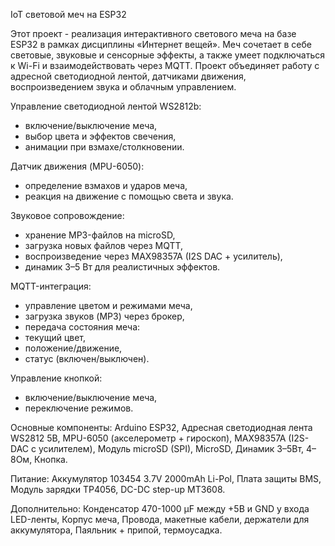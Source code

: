 IoT световой меч на ESP32

Этот проект - реализация интерактивного светового меча на базе ESP32 в рамках дисциплины «Интернет вещей».
Меч сочетает в себе световые, звуковые и сенсорные эффекты, а также умеет подключаться к Wi-Fi и взаимодействовать через MQTT.
Проект объединяет работу с адресной светодиодной лентой, датчиками движения, воспроизведением звука и облачным управлением.

Управление светодиодной лентой WS2812b:
- включение/выключение меча,
- выбор цвета и эффектов свечения,
- анимации при взмахе/столкновении.

Датчик движения (MPU-6050):
- определение взмахов и ударов меча,
- реакция на движение с помощью света и звука.

Звуковое сопровождение:
- хранение MP3-файлов на microSD,
- загрузка новых файлов через MQTT,
- воспроизведение через MAX98357A (I2S DAC + усилитель),
- динамик 3–5 Вт для реалистичных эффектов.

MQTT-интеграция:
- управление цветом и режимами меча,
- загрузка звуков (MP3) через брокер,
- передача состояния меча:
- текущий цвет,
- положение/движение,
- статус (включен/выключен).

Управление кнопкой:
- включение/выключение меча,
- переключение режимов.

Основные компоненты:
Arduino ESP32,
Адресная светодиодная лента WS2812 5В,
MPU-6050 (акселерометр + гироскоп),
MAX98357A (I2S-DAC с усилителем),
Модуль microSD (SPI),
MicroSD,
Динамик 3–5Вт, 4–8Ом,
Кнопка.

Питание:
Аккумулятор 103454 3.7V 2000mAh Li-Pol,
Плата защиты BMS,
Модуль зарядки TP4056,
DC-DC step-up MT3608.

Дополнительно:
Конденсатор 470-1000 µF между +5В и GND у входа LED-ленты,
Корпус меча,
Провода, макетные кабели, держатели для аккумулятора,
Паяльник + припой, термоусадка.

